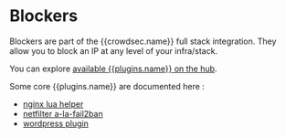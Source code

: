 # Blockers

Blockers are part of the {{crowdsec.name}} full stack integration. They allow you to block an IP at any level of your infra/stack.

You can explore [available {{plugins.name}} on the hub]({{hub.plugins_url}}).

Some core {{plugins.name}} are documented here :

 - [nginx lua helper](/blockers/nginx/installation/)
 - [netfilter a-la-fail2ban](/blockers/netfilter/installation/)
 - [wordpress plugin](/blockers/wordpress/installation/)

